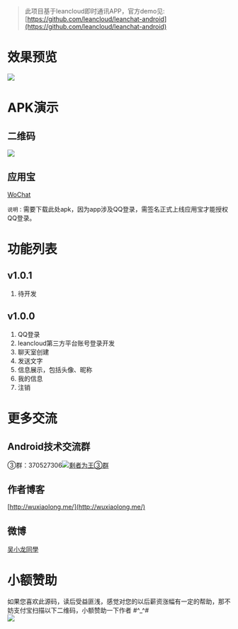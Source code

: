 > 此项目基于leancloud即时通讯APP，官方demo见:[https://github.com/leancloud/leanchat-android](https://github.com/leancloud/leanchat-android)

# 效果预览
![](https://github.com/WuXiaolong/WoChat/raw/master/screenshots/screenshots.jpg)

# APK演示
## 二维码
![](https://github.com/WuXiaolong/WoChat/raw/master/screenshots/WoChatCode.png)
## 应用宝
[WoChat](http://android.myapp.com/myapp/detail.htm?apkName=com.wuxiaolong.wochat)

`说明：`需要下载此处apk，因为app涉及QQ登录，需签名正式上线应用宝才能授权QQ登录。

# 功能列表
## v1.0.1
1. 待开发

## v1.0.0
1. QQ登录
2. leancloud第三方平台账号登录开发
3. 聊天室创建
4. 发送文字
5. 信息展示，包括头像、昵称
6. 我的信息
7. 注销

# 更多交流
## Android技术交流群
<!---
②群：376526418<a target="_blank" href="http://shang.qq.com/wpa/qunwpa?idkey=5017aa79b1bc2726134ce1d6bc3060306022d1a2155f303709b02824d47a8e59"><img border="0" src="http://pub.idqqimg.com/wpa/images/group.png" alt="剩者为王②群" title="剩者为王②群"></a><br><br>
-->
③群：370527306<a target="_blank" href="http://shang.qq.com/wpa/qunwpa?idkey=0a992ba077da4c8325cbfef1c9e81f0443ffb782a0f2135c1a8f7326baac58ac"><img border="0" src="http://pub.idqqimg.com/wpa/images/group.png" alt="剩者为王③群" title="剩者为王③群"></a>

## 作者博客
[http://wuxiaolong.me/](http://wuxiaolong.me/)

## 微博
[吴小龙同學](http://weibo.com/u/2175011601)

# 小额赞助
如果您喜欢此源码，读后受益匪浅，感觉对您的以后薪资涨幅有一定的帮助，那不妨支付宝扫描以下二维码，小额赞助一下作者 #^_^#<br> 
<img src="http://7q5c2h.com1.z0.glb.clouddn.com/taobao_qrcode.jpg" /> 


